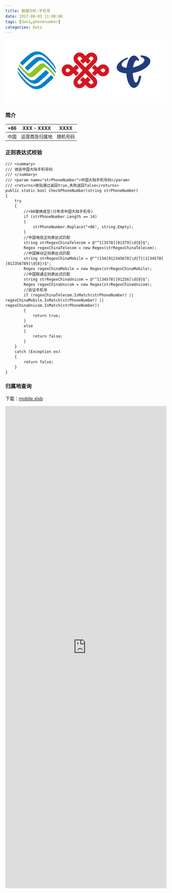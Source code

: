```yaml
---
title: 数据分析-手机号
date: 2017-08-01 11:00:00
tags: [data,phonenumber]
categories: Data
---
```

<img src="https://raw.githubusercontent.com/Sadness96/sadness96.github.io/master/images/blog/data-PhoneNumber/PhoneLogo.png"/>

<!-- more -->
### 简介

<style>
table {
	width: 300px;
}
</style>

| +86 | XXX - XXXX | XXXX |
| --- | --- | --- |
| 中国 | 运营商及归属地 | 随机号码 |

### 正则表达式校验
``` CSharp
/// <summary>
/// 效验中国大陆手机号码
/// </summary>
/// <param name="strPhoneNumber">中国大陆手机号码</param>
/// <returns>效验通过返回true,失败返回false</returns>
public static bool CheckPhoneNumber(string strPhoneNumber)
{
    try
    {
        //+86替换成空(只考虑中国大陆手机号)
        if (strPhoneNumber.Length == 14)
        {
            strPhoneNumber.Replace("+86", string.Empty);
        }
        //中国电信正则表达式匹配
        string strRegexChinaTelecom = @"^1[3578][01379]\d{8}$";
        Regex regexChinaTelecom = new Regex(strRegexChinaTelecom);
        //中国移动正则表达式匹配
        string strRegexChinaMobile = @"^(134[012345678]\d{7}|1[34578][012356789]\d{8})$";
        Regex regexChinaMobile = new Regex(strRegexChinaMobile);
        //中国联通正则表达式匹配
        string strRegexChinaUnicom = @"^1[34578][01256]\d{8}$";
        Regex regexChinaUnicom = new Regex(strRegexChinaUnicom);
        //验证手机号
        if (regexChinaTelecom.IsMatch(strPhoneNumber) || regexChinaMobile.IsMatch(strPhoneNumber) || regexChinaUnicom.IsMatch(strPhoneNumber))
        {
            return true;
        }
        else
        {
            return false;
        }
    }
    catch (Exception ex)
    {
        return false;
    }
}
```

### 归属地查询
下载：[mobile.xlsb](https://raw.githubusercontent.com/Sadness96/sadness96.github.io/master/file/data-PhoneNumber/mobile.xlsb)
<iframe src="https://view.officeapps.live.com/op/view.aspx?src=https://raw.githubusercontent.com/Sadness96/sadness96.github.io/master/file/data-PhoneNumber/mobile.xlsb" style="width:100%; height:1500px;" frameborder="0"></iframe>